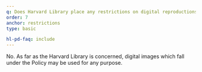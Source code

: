 ```yaml
---
q: Does Harvard Library place any restrictions on digital reproductions subject to the Policy?
order: 7
anchor: restrictions
type: basic

hl-pd-faq: include
---
```

No. As far as the Harvard Library is concerned, digital images which fall under the Policy may be used for any purpose.
